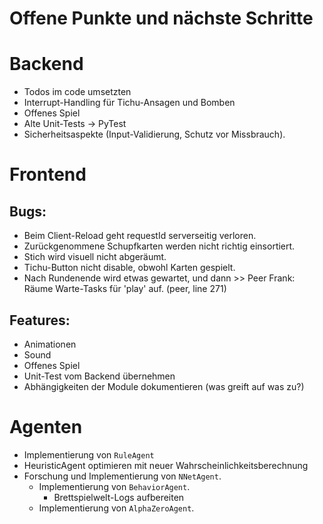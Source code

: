 # Offene Punkte und nächste Schritte

# Backend

* Todos im code umsetzten
* Interrupt-Handling für Tichu-Ansagen und Bomben
* Offenes Spiel
* Alte Unit-Tests -> PyTest
* Sicherheitsaspekte (Input-Validierung, Schutz vor Missbrauch).

# Frontend

## Bugs:
* Beim Client-Reload geht requestId serverseitig verloren.
* Zurückgenommene Schupfkarten werden nicht richtig einsortiert.
* Stich wird visuell nicht abgeräumt.
* Tichu-Button nicht disable, obwohl Karten gespielt.
* Nach Rundenende wird etwas gewartet, und dann >> Peer Frank: Räume Warte-Tasks für 'play' auf. (peer, line 271)

## Features:
* Animationen
* Sound
* Offenes Spiel
* Unit-Test vom Backend übernehmen
* Abhängigkeiten der Module dokumentieren (was greift auf was zu?)

# Agenten
*   Implementierung von `RuleAgent`
*   HeuristicAgent optimieren mit neuer Wahrscheinlichkeitsberechnung 
*   Forschung und Implementierung von `NNetAgent`.
    *   Implementierung von `BehaviorAgent`.
        *   Brettspielwelt-Logs aufbereiten
    *   Implementierung von `AlphaZeroAgent`.
